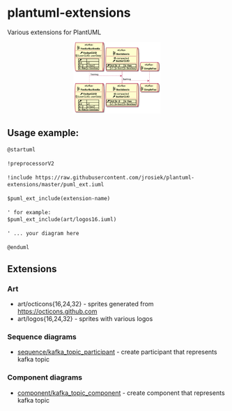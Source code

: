 # plantuml-extensions

Various extensions for PlantUML

<p align="center">
    <img src="sequence/kafka-topic-participant-example.png" width="200">
</p>

## Usage example:

```
@startuml

!preprocessorV2

!include https://raw.githubusercontent.com/jrosiek/plantuml-extensions/master/puml_ext.iuml

$puml_ext_include(extension-name)

' for example:
$puml_ext_include(art/logos16.iuml)

' ... your diagram here

@enduml
```

## Extensions

### Art

* art/octicons{16,24,32} - sprites generated from https://octicons.github.com
* art/logos{16,24,32} - sprites with various logos

### Sequence diagrams

* [sequence/kafka_topic_participant](./sequence/kafka-topic-participant.md) - create participant that represents kafka topic


### Component diagrams

* [component/kafka_topic_component](./component/kafka-topic-component.md) - create component that represents kafka topic
